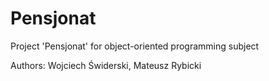 # Pensjonat
Project 'Pensjonat' for object-oriented programming subject

Authors: Wojciech Świderski, Mateusz Rybicki
